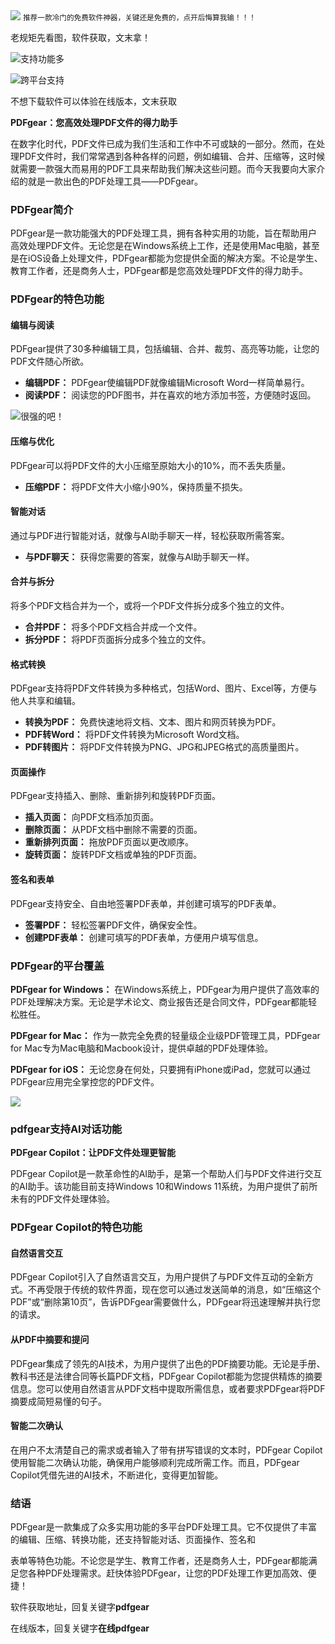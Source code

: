 <img src="/assets/image/231005-pdf-4.png" style="max-width: 70%; height: auto;">
<small>推荐一款冷门的免费软件神器，关键还是免费的，点开后悔算我输！！！</small>


老规矩先看图，软件获取，文末拿！

![支持功能多](/assets/image/231005-pdf-1.png)

![跨平台支持](/assets/image/231005-pdf-2.png)

不想下载软件可以体验在线版本，文末获取

**PDFgear：您高效处理PDF文件的得力助手**

在数字化时代，PDF文件已成为我们生活和工作中不可或缺的一部分。然而，在处理PDF文件时，我们常常遇到各种各样的问题，例如编辑、合并、压缩等，这时候就需要一款强大而易用的PDF工具来帮助我们解决这些问题。而今天我要向大家介绍的就是一款出色的PDF处理工具——PDFgear。

### **PDFgear简介**

PDFgear是一款功能强大的PDF处理工具，拥有各种实用的功能，旨在帮助用户高效处理PDF文件。无论您是在Windows系统上工作，还是使用Mac电脑，甚至是在iOS设备上处理文件，PDFgear都能为您提供全面的解决方案。不论是学生、教育工作者，还是商务人士，PDFgear都是您高效处理PDF文件的得力助手。

### **PDFgear的特色功能**

#### **编辑与阅读**

PDFgear提供了30多种编辑工具，包括编辑、合并、裁剪、高亮等功能，让您的PDF文件随心所欲。

- **编辑PDF：** PDFgear使编辑PDF就像编辑Microsoft Word一样简单易行。
- **阅读PDF：** 阅读您的PDF图书，并在喜欢的地方添加书签，方便随时返回。

![很强的吧！](/assets/image/231005-pdf-3.png)
#### **压缩与优化**

PDFgear可以将PDF文件的大小压缩至原始大小的10%，而不丢失质量。

- **压缩PDF：** 将PDF文件大小缩小90%，保持质量不损失。

#### **智能对话**

通过与PDF进行智能对话，就像与AI助手聊天一样，轻松获取所需答案。

- **与PDF聊天：** 获得您需要的答案，就像与AI助手聊天一样。

#### **合并与拆分**

将多个PDF文档合并为一个，或将一个PDF文件拆分成多个独立的文件。

- **合并PDF：** 将多个PDF文档合并成一个文件。
- **拆分PDF：** 将PDF页面拆分成多个独立的文件。

#### **格式转换**

PDFgear支持将PDF文件转换为多种格式，包括Word、图片、Excel等，方便与他人共享和编辑。

- **转换为PDF：** 免费快速地将文档、文本、图片和网页转换为PDF。
- **PDF转Word：** 将PDF文件转换为Microsoft Word文档。
- **PDF转图片：** 将PDF文件转换为PNG、JPG和JPEG格式的高质量图片。

#### **页面操作**

PDFgear支持插入、删除、重新排列和旋转PDF页面。

- **插入页面：** 向PDF文档添加页面。
- **删除页面：** 从PDF文档中删除不需要的页面。
- **重新排列页面：** 拖放PDF页面以更改顺序。
- **旋转页面：** 旋转PDF文档或单独的PDF页面。

#### **签名和表单**

PDFgear支持安全、自由地签署PDF表单，并创建可填写的PDF表单。

- **签署PDF：** 轻松签署PDF文件，确保安全性。
- **创建PDF表单：** 创建可填写的PDF表单，方便用户填写信息。

### **PDFgear的平台覆盖**

**PDFgear for Windows：** 在Windows系统上，PDFgear为用户提供了高效率的PDF处理解决方案。无论是学术论文、商业报告还是合同文件，PDFgear都能轻松胜任。

**PDFgear for Mac：** 作为一款完全免费的轻量级企业级PDF管理工具，PDFgear for Mac专为Mac电脑和Macbook设计，提供卓越的PDF处理体验。

**PDFgear for iOS：** 无论您身在何处，只要拥有iPhone或iPad，您就可以通过PDFgear应用完全掌控您的PDF文件。

![](/assets/image/231005-pdf-4.png)


### pdfgear支持AI对话功能

**PDFgear Copilot：让PDF文件处理更智能**

PDFgear Copilot是一款革命性的AI助手，是第一个帮助人们与PDF文件进行交互的AI助手。该功能目前支持Windows 10和Windows 11系统，为用户提供了前所未有的PDF文件处理体验。

### **PDFgear Copilot的特色功能**

#### **自然语言交互**

PDFgear Copilot引入了自然语言交互，为用户提供了与PDF文件互动的全新方式。不再受限于传统的软件界面，现在您可以通过发送简单的消息，如“压缩这个PDF”或“删除第10页”，告诉PDFgear需要做什么，PDFgear将迅速理解并执行您的请求。

#### **从PDF中摘要和提问**

PDFgear集成了领先的AI技术，为用户提供了出色的PDF摘要功能。无论是手册、教科书还是法律合同等长篇PDF文档，PDFgear Copilot都能为您提供精炼的摘要信息。您可以使用自然语言从PDF文档中提取所需信息，或者要求PDFgear将PDF摘要成简短易懂的句子。

#### **智能二次确认**

在用户不太清楚自己的需求或者输入了带有拼写错误的文本时，PDFgear Copilot使用智能二次确认功能，确保用户能够顺利完成所需工作。而且，PDFgear Copilot凭借先进的AI技术，不断进化，变得更加智能。



### **结语**

PDFgear是一款集成了众多实用功能的多平台PDF处理工具。它不仅提供了丰富的编辑、压缩、转换功能，还支持智能对话、页面操作、签名和

表单等特色功能。不论您是学生、教育工作者，还是商务人士，PDFgear都能满足您各种PDF处理需求。赶快体验PDFgear，让您的PDF处理工作更加高效、便捷！

软件获取地址，回复关键字**pdfgear**

在线版本，回复关键字**在线pdfgear**